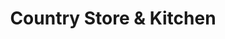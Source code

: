 ---
title: "Country Store & Kitchen"
url: /phoenicia/country-store-and-kitchen/
shop: convenience
---